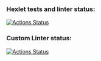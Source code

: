 ### Hexlet tests and linter status:
[![Actions Status](https://github.com/sonchig271/frontend-project-lvl1/workflows/hexlet-check/badge.svg)](https://github.com/sonchig271/frontend-project-lvl1/actions)
### Custom Linter status:
[![Actions Status](https://github.com/sonchig271/frontend-project-lvl1/workflows/linter/badge.svg)](https://github.com/sonchig271/frontend-project-lvl1/actions)
